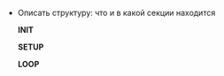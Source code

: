 - Описать структуру: что и в какой секции находится

    **INIT**
    
    **SETUP**
    
    **LOOP**
